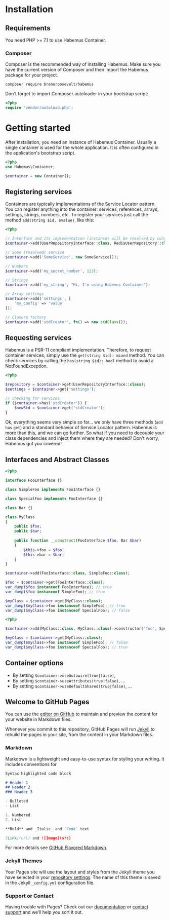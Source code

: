 # Installation

## Requirements

You need PHP >= 7.1 to use Habemus Container.

### Composer

Composer is the recommended way of installing Habemus. Make sure you have the current version of Composer and then import the Habemus package for your project.

```shell
composer require brenoroosevelt/habemus
```

Don't forget to import Composer autoloader in your bootstrap script:

```php
<?php
require 'vendor/autoload.php';
```

# Getting started

After installation, you need an instance of Habemus Container. Usually a single container is used for the whole application. It is often configured in the application's bootstrap script.

```php
<?php
use Habemus\Container;

$container = new Container();
```

## Registering services

Containers are typically implementations of the Service Locator pattern. You can register anything into the container: services, references, arrays, settings, strings, numbers, etc. To register your services just call the method `add(string $id, $value)`, like this:

```php
<?php

// Interface and its implementation (instances will be resolved by container)
$container->add(UserRepositoryInterface::class, RedisUserRepository::class);

// Some (resolved) service 
$container->add('SomeService', new SomeService());

// Numbers
$container->add('my_secret_number', 123);

// Strings
$container->add('my_string', "Hi, I'm using Habemus Container");

// Array settings
$container->add('settings', [
    'my_config' => 'value'
]);

// Closure factory
$container->add('stdCreator', fn() => new stdClass());
```

## Requesting services

Habemus is a PSR-11 compliant implementation. Therefore, to request container services, simply use the `get(string $id): mixed` method. You can check services by calling the `has(string $id): bool` method to avoid a NotFoundException.

```php
<?php

$repository = $container->get(UserRepositoryInterface::class);
$settings = $container->get('settings');

// checking for services
if ($container->has('stdCreator')) {
    $newStd = $container->get('stdCreator');
}
```

Ok, everything seems very simple so far... we only have three methods (`add` `has` `get`) and a standard behavior of Service Locator pattern.
Habemus is more than this, and we can go further. So what if you need to decouple your class dependencies and inject them where they are needed? Don't worry, Habemus got you covered!


## Interfaces and Abstract Classes

```php
<?php

interface FooInterface {}

class SimpleFoo implements FooInterface {}

class SpecialFoo implements FooInterface {}

class Bar {}

class MyClass
{
    public $foo;
    public $bar;
    
    public function __construct(FooInterface $foo, Bar $bar)
    {
        $this->foo = $foo;
        $this->bar = $bar;
    }
}

$container->add(FooInterface::class, SimpleFoo::class);

$foo = $container->get(FooInterface::class);
var_dump($foo instanceof FooInterface); // true
var_dump($foo instanceof SimpleFoo); // true

$myClass = $container->get(MyClass::class);
var_dump($myClass->foo instanceof SimpleFoo); // true
var_dump($myClass->foo instanceof SpecialFoo); // false
```

```php
<?php

$container->add(MyClass::class, MyClass::class)->constructor('foo', SpecialFoo::class);

$myClass = $container->get(MyClass::class);
var_dump($myClass->foo instanceof SimpleFoo); // false
var_dump($myClass->foo instanceof SpecialFoo); // true
```

## Container options

* By setting `$container->useAutowire(true|false)`, 
* By setting `$container->useAttributes(true|false)`, ...
* By setting `$container->useDefaultShared(true|false)`, ...

## Welcome to GitHub Pages

You can use the [editor on GitHub](https://github.com/brenoroosevelt/habemus/edit/gh-pages/index.md) to maintain and preview the content for your website in Markdown files.

Whenever you commit to this repository, GitHub Pages will run [Jekyll](https://jekyllrb.com/) to rebuild the pages in your site, from the content in your Markdown files.

### Markdown

Markdown is a lightweight and easy-to-use syntax for styling your writing. It includes conventions for

```markdown
Syntax highlighted code block

# Header 1
## Header 2
### Header 3

- Bulleted
- List

1. Numbered
2. List

**Bold** and _Italic_ and `Code` text

[Link](url) and ![Image](src)
```

For more details see [GitHub Flavored Markdown](https://guides.github.com/features/mastering-markdown/).

### Jekyll Themes

Your Pages site will use the layout and styles from the Jekyll theme you have selected in your [repository settings](https://github.com/brenoroosevelt/habemus/settings). The name of this theme is saved in the Jekyll `_config.yml` configuration file.

### Support or Contact

Having trouble with Pages? Check out our [documentation](https://docs.github.com/categories/github-pages-basics/) or [contact support](https://support.github.com/contact) and we’ll help you sort it out.
